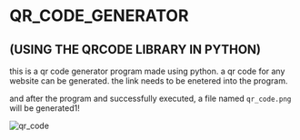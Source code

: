 # QR_CODE_GENERATOR
## (USING THE QRCODE LIBRARY IN PYTHON)

this is a qr code generator program made using python. a qr code for any website can be generated.
the link needs to be enetered into the program.

and after the program and successfully executed, a file named `qr_code.png` will be generated1!




![qr_code](https://github.com/aakarsh27/QR-Code-generator/assets/71917139/160ecb64-a798-45c4-b3aa-2e5163744a5a)
